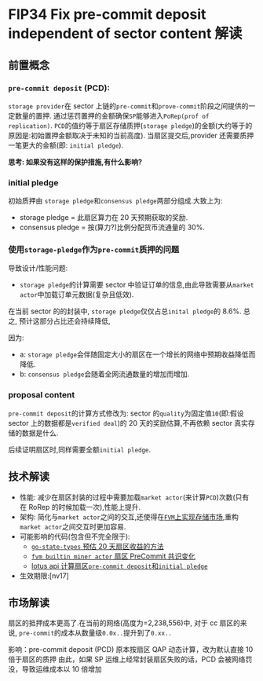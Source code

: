 # FIP34 Fix pre-commit deposit independent of sector content 解读

## 前置概念

### `pre-commit deposit` (PCD):

`storage provider`在 sector 上链的`pre-commit`和`prove-commit`阶段之间提供的一定数量的置押.
通过惩罚置押的金额确保`SP`能够进入`PoRep(prof of replication)`.
`PCD`的值约等于扇区存储质押(`storage pledge`)的金额(大约等于的原因是:初始置押金额取决于未知的当前高度).
当扇区提交后,provider 还需要质押一笔更大的金额(即: `initial pledge`).

**思考: 如果没有这样的保护措施,有什么影响?**

### initial pledge

初始质押由 `storage pledge`和`consensus pledge`两部分组成.大致上为:

- storage pledge = 此扇区算力在 20 天预期获取的奖励.
- consensus pledge = 按(算力?)比例分配货币流通量的 30%.

### 使用`storage-pledge`作为`pre-commit`质押的问题

导致设计/性能问题:

- `storage pledge`的计算需要 sector 中验证订单的信息,由此导致需要从`market actor`中加载订单元数据(复杂且低效).

在当前 sector 的的封装中, `storage pledge`仅仅占总`inital pledge`的 8.6%. 总之, 预计这部分占比还会持续降低,

因为:

- a: `storage pledge`会伴随固定大小的扇区在一个增长的网络中预期收益降低而降低.
- b: `consensus pledge`会随着全网流通数量的增加而增加.

### proposal content

`pre-commit deposit`的计算方式修改为:
sector 的`quality`为固定值`10`(即:假设 sector 上的数据都是`verified deal`)的 20 天的奖励估算,不再依赖 sector 真实存储的数据是什么.

后续证明扇区时,同样需要全额`initial pledge`.

## 技术解读

- 性能: 减少在扇区封装的过程中需要加载`market actor`(来计算`PCD`)次数(只有在 RoRep 的时候加载一次),性能上提升.
- 架构: 简化与`market actor`之间的交互,还使得在[`FVM`上实现存储市场](https://github.com/filecoin-project/FIPs/discussions/241),重构`market actor`之间交互时更加容易.
- 可能影响的代码(包含但不完全限于):
  - [`go-state-types` 预估 20 天扇区收益的方法](https://github.com/filecoin-project/go-state-types/blob/1a5722cbeef038aa5d867c47d072989e8565afe6/builtin/v9/miner/monies.go#L53-L93)
  - [`fvm builtin miner actor` 扇区 PreCommit 共识变化](https://github.com/filecoin-project/builtin-actors/blob/fc3c24b27bb903b4bdba98627a98b9f029d18506/actors/miner/src/lib.rs#L1840-L1843)
  - [lotus api 计算扇区`pre-commit deposit`和`initial pledge`](https://github.com/filecoin-project/lotus/blob/d11248b9989174599e7472306f3f99cd6f8d68b9/node/impl/full/state.go#L1197-L1211)
- 生效期限:[nv17]

## 市场解读

扇区的抵押成本更高了.在当前的网络(高度为=2,238,556)中, 对于 cc 扇区的来说, `pre-commit`的成本从数量级`0.0x..`提升到了`0.xx..`

影响：pre-commit deposit (PCD) 原本按扇区 QAP 动态计算，改为默认直接 10 倍于扇区的质押
由此，如果 SP 运维上经常封装扇区失败的话，PCD 会被网络罚没，导致运维成本以 10 倍增加